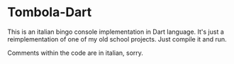 # Tombola-Dart
This is an italian bingo console implementation in Dart language. It's just a reimplementation of one of my old school projects. Just compile it and run.

Comments within the code are in italian, sorry.
